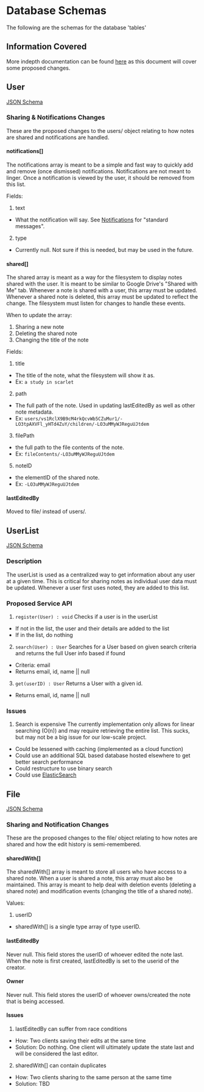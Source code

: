 # Database Schemas
The following are the schemas for the database 'tables'

## Information Covered
More indepth documentation can be found [here](/electron/documentation/DatabaseSchemas.md) as this document will cover some proposed changes.

## User
[JSON Schema](user.schema.json)

### Sharing & Notifications Changes
These are the proposed changes to the users/ object relating to how notes are shared and notifications are handled.

#### notifications[]
The notifications array is meant to be a simple and fast way to quickly add and remove (once dismissed) notifications. Notifications are not meant to linger. Once a notification is viewed by the user, it should be removed from this list. 

Fields:
1. text
- What the notification will say. See [Notifications](Notifications.md) for "standard messages".
2. type
- Currently null. Not sure if this is needed, but may be used in the future.

#### shared[]
The shared array is meant as a way for the filesystem to display notes shared with the user. It is meant to be similar to Google Drive's "Shared with Me" tab. Whenever a note is shared with a user, this array must be updated. Whenever a shared note is deleted, this array must be updated to reflect the change. The filesystem must listen for changes to handle these events.

When to update the array:
1. Sharing a new note
2. Deleting the shared note
3. Changing the title of the note

Fields:
1. title
- The title of the note, what the filesystem will show it as.
- Ex: `a study in scarlet`
2. path
- The full path of the note. Used in updating lastEditedBy as well as other note metadata.
- Ex: `users/vs1RclX9B9cM4rkQcvWb5CZuMur1/-LO3tpAXVFl_yHTd4ZuY/children/-LO3uMMyWJReguUJtdem`
3. filePath
- the full path to the file contents of the note.
- Ex: `fileContents/-LO3uMMyWJReguUJtdem`
5. noteID
- the elementID of the shared note.
- Ex: `-LO3uMMyWJReguUJtdem`

#### lastEditedBy
Moved to file/ instead of users/.

## UserList
[JSON Schema](userList.schema.json)

### Description
The userList is used as a centralized way to get information about any user at a given time. This is critical for sharing notes as individual user data must be updated. Whenever a user first uses noted, they are added to this list.

### Proposed Service API
1. `register(User) : void`
Checks if a user is in the userList
- If not in the list, the user and their details are added to the list
- If in the list, do nothing
2. `search(User) : User`
Searches for a User based on given search criteria and returns the full User info based if found
- Criteria: email
- Returns email, id, name || null
3. `get(userID) : User`
Returns a User with a given id.
- Returns email, id, name || null

### Issues
1. Search is expensive
The currently implementation only allows for linear searching (O(n)) and may require retrieving the entire list. This sucks, but may not be a big issue for our low-scale project.
- Could be lessened with caching (implemented as a cloud function)
- Could use an additional SQL based database hosted elsewhere to get better search performance
- Could restructure to use binary search
- Could use [ElasticSearch](https://www.elastic.co/products/elasticsearch)

## File
[JSON Schema](file.schema.json)

### Sharing and Notification Changes
These are the proposed changes to the file/ object relating to how notes are shared and how the edit history is semi-remembered.

#### sharedWith[]
The sharedWith[] array is meant to store all users who have access to a shared note. When a user is shared a note, this array must also be maintained. This array is meant to help deal with deletion events (deleting a shared note) and modification events (changing the title of a shared note). 

Values:
1. userID 
- sharedWith[] is a single type array of type userID.

#### lastEditedBy
Never null. This field stores the userID of whoever edited the note last. When the note is first created, lastEditedBy is set to the userid of the creator. 

#### Owner
Never null. This field stores the userID of whoever owns/created the note that is being accessed. 

#### Issues
1. lastEditedBy can suffer from race conditions
- How: Two clients saving their edits at the same time
- Solution: Do nothing. One client will ultimately update the state last and will be considered the last editor.
2. sharedWith[] can contain duplicates
- How: Two clients sharing to the same person at the same time
- Solution: TBD